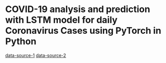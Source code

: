 # COVID-19 analysis and prediction with LSTM model for daily Coronavirus Cases using PyTorch in Python

[data-source-1](https://github.com/CSSEGISandData/COVID-19)
[data-source-2](https://www.kaggle.com/einsteindata4u/covid19)

